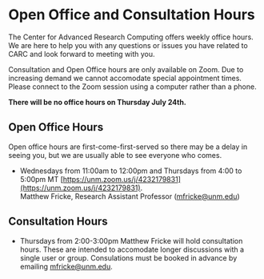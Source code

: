 # Open Office and Consultation Hours
The Center for Advanced Research Computing offers weekly office hours. We are here to help you with any questions or issues you have related to CARC and look forward to meeting with you.  

Consultation and Open Office hours are only available on Zoom. Due to increasing demand we cannot accomodate special appointment times. Please connect to the Zoom session using a computer rather than a phone.

**There will be no office hours on Thursday July 24th.**

## Open Office Hours
Open office hours are first-come-first-served so there may be a delay in seeing you, but we are usually able to see everyone who comes.

- Wednesdays from 11:00am to 12:00pm and Thursdays from 4:00 to 5:00pm MT [https://unm.zoom.us/j/4232179831](https://unm.zoom.us/j/4232179831).  
Matthew Fricke, Research Assistant Professor ([mfricke@unm.edu](mailto://mfricke@unm.edu))

## Consultation Hours

- Thursdays from 2:00-3:00pm Matthew Fricke will hold consultation hours. These are intended to accomodate longer discussions with a single user or group. Consulations must be booked in advance by emailing [mfricke@unm.edu](mailto://mfricke@unm.edu).
